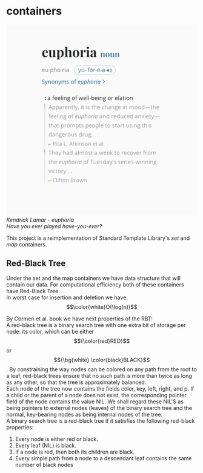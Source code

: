 # containers

![Kendrick Lamar - euphoria.](./screens/euphoria.webp)
*Kendrick Lamar - euphoria*<br>
*Have you ever played have-you-ever?*

This project is a reimplementation of Standard Template Library's *set* and *map* containers.<br>

## Red-Black Tree 
Under the set and the map containers we have data structure that will contain our data.
For computational efficiency both of these containers have Red-Black Tree.<br>
In worst case for insertion and deletion we have: $$\color{white}O(\log(n))$$

By Cormen et al. book we have next properties of the RBT:<br>
A red-black tree is a binary search tree with one extra bit of storage per node: its color, which can be either $${\color{red}RED}$$ or $${\bg{white} \color{black}BLACK}$$. By constraining the way nodes can be colored on any path from the root to a leaf, red-black trees ensure that no such path is more than twice as long as any other, so that the tree is approximately balanced.<br>
Each node of the tree now contains the fields color, key, left, right, and p. If a child or the parent of a node does not exist, the corresponding pointer field of the node contains the value NIL. We shall regard these NIL'S as being pointers to external nodes (leaves) of the binary search tree and the normal, key-bearing nodes as being internal nodes of the tree.<br>
A binary search tree is a red-black tree if it satisfies the following red-black properties:
1. Every node is either red or black.
2. Every leaf (NIL) is black.
3. If a node is red, then both its children are black.
4. Every simple path from a node to a descendant leaf contains the same number of black nodes